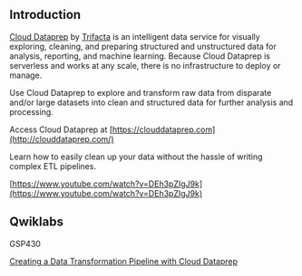 

## Introduction

[Cloud Dataprep](https://cloud.google.com/dataprep) by [Trifacta](https://www.trifacta.com/) is an intelligent data service for visually exploring, cleaning, and preparing structured and unstructured data for analysis, reporting, and machine learning. Because Cloud Dataprep is serverless and works at any scale, there is no infrastructure to deploy or manage. 



Use Cloud Dataprep to explore and transform raw data from disparate and/or large datasets into clean and structured data for further analysis and processing.

Access Cloud Dataprep at [https://clouddataprep.com](http://clouddataprep.com/)

Learn how to easily clean up your data without the hassle of writing complex ETL pipelines. 

[https://www.youtube.com/watch?v=DEh3pZIgJ9k](https://www.youtube.com/watch?v=DEh3pZIgJ9k)


## Qwiklabs

GSP430

[Creating a Data Transformation Pipeline with Cloud Dataprep](https://www.qwiklabs.com/focuses/4415?parent=catalog)
